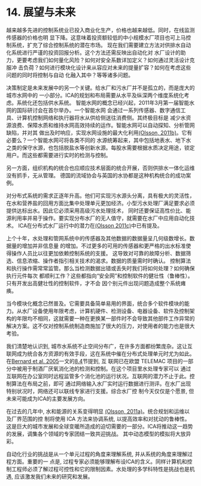 # 14. 展望与未来
越来越多先进的控制系统业已投入商业化生产，价格也越来越低。同时，在线监测传感器的价格也明 显下降。这意味着投资额较低的中小规模水厂项目也可上马控制系统，扩充了综合控制系统的潜在市场。 现在我们需要建立方法对供排水自动化系统进行严谨的投资回报分析。这个方法还需反映出自动化对 水厂设计的助力，更要考虑我们如何量化风险？如何对安全系数详加定义？如何通过灵活设计克服冲 击负荷？如何进行模块化设计来从容应对未来的提量扩容？如何在考虑这些问题的同时将控制与自动 化融入其中？等等诸多问题。

决策制定是未来发展中的另一个关键。给水厂和污水厂并不是孤立的，而是庞大的城市水网中的 一小部分。ICA的规划和布局需要从水平及纵深两个维度系统化考虑。系统化还包括供水系统。 智能水网的概念已经兴起，2011年3月第一届智能水网的国际研讨会在首尔举办。一个智能水网 会通过一系列传感器、数字通信工具、计算机控制网络和执行器将水从供给侧送往消费侧。其终极目标是 减少水资源浪费、保障水质和维持水网高效持续的运作。智能水网可以自动探知、分析管网缺陷，并对其 做出及时响应，实现水网设施的最大化利用[(Olsson, 2011b)](/Reference.md#olsson-g-2011b-smart-water-and-power-grids-e-drivers-opportunities-and-challenges-in-1st-int-workshop-on-smart-water-grids-seoul-republic-of-korea-march-2011)。它有必要么？一个智能水网可将各类不同的 水源统筹起来，其中包括地表水、地下水之类的保守水源，也包括脱盐水等创新水源。每股水需要根据水质决定用途，锁定用户。而这些都需要进行实时的检测与控制。

另一方面，组织机构的统合也应顺应技术层面的统合开展，否则供排水一体化运维没有抓手，无从管理。 德国的流域协会与英国的水协都是这种机构统合的成功案例。

对分布式系统的需求正逐年升高。他们可实现污水源头分离，具有极大的灵活性，在水和营养盐的回用方面比集中处理单元更加经济。小型污水处理厂满足要求必须提供达标出水。因此它必须采用高级污水处理技术， 同时还要保证高性价比、能源利用率并易于操作。要实现分布水厂的无人值守，就需要在水厂中应用自动化技术。 ICA在分布式水厂运行中的潜力在[(Olsson 2011c)](/Reference.md#olsson-g-2011c-the-potential-of-control-and-monitoring-in-larsen-tove-a-udert-kai-m-lienert-judit-eds-wastewater-management-source-separation-and-decentralization-iwa-publishing)中已有提及。

上个十年，水处理和管网系统中的传感器及其他数据的数据量呈几何级数增长。数据量的增加并非信息量 的增加。不过更多的可用的传感器和更严格的出水标准使得操作人员比以往更加依赖控制系统的支援。 这导致对可靠的故障分析、数据筛选、信息浓缩、操作者指引相关技术的渴求。数据的质量需时时确认。 控制算法和执行操作需常常监管。那么当检测数据出错或丢失时我们将如何处理？如何确保执行元件每次 都顺利工作？这些都指向“安全网”和控制软件的健壮性（鲁棒性）。只有开发出高健壮性的控制软件，才不会 因个别元件出现问题造成整个系统瘫痪。

当今模块化概念已然普及。它需要具备简单易用的界面，统合多个软件模块的能力。从水厂设备使用年限考虑，计算机硬件、检测设备、电器设备、软件及控制架构的年限均不相同，这就需要一种在更换某一部件时不会导致其他部件工作异常的解决方案。这不仅对控制系统制造商施加了很大的压力，对使用者的能力也是很大考验。

我们清楚地认识到, 城市水系统不止空间分布广，在许多方面都纷繁庞杂。这让互联网成为统合各方资源的有效手段，这在系统中催在分布式处理单元时尤为如此。在[Bernard et al. 2005](/Reference.md#bernard-o-chachuat-b-he-llas-a-le-dantec-b-sialve-b-steyer-j-p-lardon-l-neveu-p-lambert-s-gallop-j-dixon-m-ratini-p-quintaba-a-frattesi-s-lema-jm-roca-e-ruiz-g-rodriguez-j-franco-a-vanrolleghem-p-zaher-u-de-pauw-djw-de-neve-k-lievens-k-dochain-d-schoefs-o-fibrianto-h-farina-r-alcaraz-gonzalez-v-gonzalez-alvares-v-lemaire-p-martinez-ja-esandi-f-duclaud-o-lavigne-jf-2005-an-integrated-system-to-remote-monitor-and-control-anaerobic-wastewater-treatment-plants-through-the-internet-water-sci-technol-52-1e2-457-464)一文的[8.4](/ch08/ch08%20translate%20%E8%8C%83%E6%B5%B7%E6%B6%9B%E3%80%81%E5%AD%94%E4%BA%91%E5%8D%8E%E3%80%81%E5%BC%A0%E5%BB%B6%E5%86%9B.md#84-厌氧消化反应器的控制)节提到, 互 联网已在欧盟 TELEMAC 项目的一部分中被用于制酒厂厌氧消化池的检测和控制。在这个项目里水处理专家可以 通过互联网在办公室同时远程监管多个消化池的运行状况。互联网的潜力不止于此。控制算法在布局之前，即可 通过网络输入水厂实时运行数据进行测评。在水厂出现特别状况时，网络还可以联线专家进行支援。综合水厂控 制今天仅仅是个愿景, 但未来可能成为ICA的主要发展方向。

在过去的几年中, 水和能源的关系变得明显 [(Olsson, 2011a)](/Reference.md#olsson-g-2011a-water-and-energy-nexus-in-encyclopaedia-of-sustainability-science-and-technology-springer)。统合规划和运维以及厂界范围的控 制将使用 ICA 方法来协调系统, 以提高效率和对扰动的鲁棒性。这是巨大的城市发展和全球变暖所造成的迫切需要的一部分。ICA将推动这一趋势的发展，调集各个领域的专家团结一致共迎挑战。 其中动态模型的模拟将大放异彩。

自动化行业的挑战是从一个单元过程的角度来理解系统, 并从系统的角度来理解过程方面。重要的一 点是, 过程专家必须能够理解布设ICA的含义。同样计算机和控制工程师必须了解过程可控性和它的限制因素。水处理的多学科特性是挑战也是机遇, 应该激发我们未来的研究和发展。
